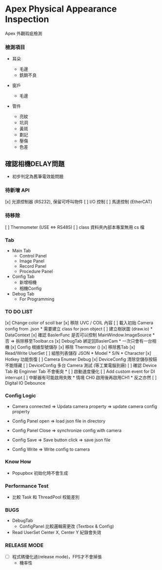 ﻿
# Apex Physical Appearance Inspection 

Apex 外觀瑕疵檢測 

### 檢測項目

* 耳朵
	* 毛邊
	* 銑銷不良


* 窗戶
	* 毛邊


* 管件
	* 亮紋
	* 坑洞
	* 黃斑
	* 劃記
	* 壓傷
	* 色差


## 確認相機DELAY問題

* 初步判定為舊筆電效能問題

### 待新增 API

[x] 光源控制器 (RS232), 保留可呼叫物件
[ ] I/O 控制
[ ] 馬達控制 (EtherCAT)

### 待移除

[ ] Thermometer (USE <=> RS485)
[ ] class 資料夾內部本專案無用 cs 檔

### Tab

* Main Tab
	* Control Panel
	* Image Panel
	* Record Panel
	* Procedure Panel
* Config Tab
	* 新增相機
	* 相機Config
* Debug Tab
	* For Programming

### TO DO LIST

[x] Change color of scoll bar
[x] 移除 UVC / COIL 內容 
[ ] 載入初始 Camera config from .json
	* 需要建立 class for json object
[ ] 建立樹狀圖 (draw.io) 
	* DataContext
[x] 確認 BaslerFunc 是否可以控制 MainWindow.ImageSource
	* 否 => 拆除移至Toolbar.cs
[x] DebugTab 綁定回BaslerCam
	* 一次只會有一台相機
[x] Config 根據型號儲存
[x] 移除 Thermoter ()
[x] 移除舊Tab
[x] Read/Write UserSet
[ ] 組態列表儲存 JSON
	* Model
	* S/N
	* Character
[x] Hotkey 功能恢復
[ ] Camera Enumer Debug
[x] DeviceConfig 清除空儲存按鈕不能隱藏
[ ] DeviceConfig 多台 Camera 測試 (等工業電腦到廠)
[ ] 確認 Device Tab 和 Enginner Tab 不會衝突
	* 
[ ] 啟動速度優化
[ ] Add custom event for DI interrupt
[ ] 中斷器有可能啟用失敗
	* 情境 CH0 啟用後再啟用CH1
	* 反之亦然
[ ] Digital IO Debounce
 
### Config Logic

* Camera connected => Updata camera property => update camera config property

* Config Panel open => load json file in directory 

* Config Panel Close => synchronize config with camera
 
* Config Save => Save button click => save json file 

* Config Write => Write config to camera

### Know How

* Popupbox 初始化時不會生成

### Performance Test

* 比較 Task 和 ThreadPool 校能差別

### BUGS

* DebugTab
	 * ConfigPanel 比較邏輯需更改 (Textbox & Config)
* Read UserSet Center X, Center Y 紀錄會失效

###  RELEASE MODE 

* [ ] 程式碼優化過(release mode)，FPS才不會掉張
	* 機率性

### 